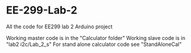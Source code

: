 # EE-299-Lab-2
All the code for EE299 lab 2 Arduino project

Working master code is in the "Calculator folder"
Working slave code is in "lab2 i2c/Lab_2_s"
For stand alone calculator code see "StandAloneCal"